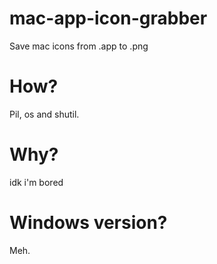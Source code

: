 # mac-app-icon-grabber
Save mac icons from .app to .png

# How?
Pil, os and shutil.
# Why?
idk i'm bored
# Windows version?
Meh.